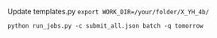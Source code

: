 Update templates.py
`export WORK_DIR=/your/folder/X_YH_4b/`

`python run_jobs.py -c submit_all.json batch -q tomorrow`
